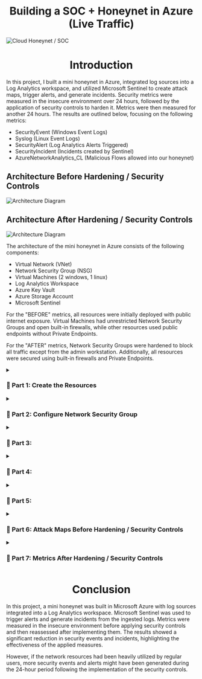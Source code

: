 <h1 align="center">Building a SOC + Honeynet in Azure (Live Traffic)</h1>

![Cloud Honeynet / SOC](https://github.com/user-attachments/assets/d1219c94-ab97-404e-b402-a7ad6a7c4605)

<h1 align="center">Introduction</h1>

In this project, I built a mini honeynet in Azure, integrated log sources into a Log Analytics workspace, and utilized Microsoft Sentinel to create attack maps, trigger alerts, and generate incidents. Security metrics were measured in the insecure environment over 24 hours, followed by the application of security controls to harden it. Metrics were then measured for another 24 hours. The results are outlined below, focusing on the following metrics:

- SecurityEvent (Windows Event Logs)
- Syslog (Linux Event Logs)
- SecurityAlert (Log Analytics Alerts Triggered)
- SecurityIncident (Incidents created by Sentinel)
- AzureNetworkAnalytics_CL (Malicious Flows allowed into our honeynet)

## Architecture Before Hardening / Security Controls

![Architecture Diagram](https://github.com/user-attachments/assets/76c260ab-2af8-4714-8900-6cb80032724e)

## Architecture After Hardening / Security Controls

![Architecture Diagram](https://github.com/user-attachments/assets/c7cd93ca-2f1b-4ad2-b4d4-85a3f608ffd6)

The architecture of the mini honeynet in Azure consists of the following components:

- Virtual Network (VNet)
- Network Security Group (NSG)
- Virtual Machines (2 windows, 1 linux)
- Log Analytics Workspace
- Azure Key Vault
- Azure Storage Account
- Microsoft Sentinel

For the "BEFORE" metrics, all resources were initially deployed with public internet exposure. Virtual Machines had unrestricted Network Security Groups and open built-in firewalls, while other resources used public endpoints without Private Endpoints. 

For the "AFTER" metrics, Network Security Groups were hardened to block all traffic except from the admin workstation. Additionally, all resources were secured using built-in firewalls and Private Endpoints.

<details>

<summary>

### 🎯 Part 1: Create the Resources

</summary>

<img width="800" alt="isolated" src="https://github.com/user-attachments/assets/c40eeb3a-6612-4179-bf38-428ca0c8c033">

<br>
<br>
<br>

<img width="800" alt="isolated" src="https://github.com/user-attachments/assets/16d7657b-79b4-4a0d-96fc-b6de19a6f066">

<br>
<br>
<br>

<img width="800" alt="isolated" src="https://github.com/user-attachments/assets/dc8c3ee8-38ff-4333-bec7-97c9d337e35c">

<br>
<br>
<br>

<img width="800" alt="isolated" src="https://github.com/user-attachments/assets/4a0a75b8-cc2b-4c8f-9149-2410e2a5bb1a">

</details>

<details>

<summary>

### 🎯 Part 2: Configure Network Security Group

</summary>

<img width="800" alt="isolated" src="https://github.com/user-attachments/assets/a3710dbc-51ea-42dd-99af-d12295e35d10">

<br>
<br>
<br>

<img width="800" alt="isolated" src="https://github.com/user-attachments/assets/60ada55d-bdf5-4987-96ec-06b0b95d8567">

<br>
<br>
<br>

<img width="800" alt="isolated" src="https://github.com/user-attachments/assets/d15e4666-17fc-48fc-91a8-0b878ea4142c">

<br>
<br>
<br>

<img width="800" alt="isolated" src="https://github.com/user-attachments/assets/6d7cbc7a-b32e-483f-aa27-6b404e41dd33">

<br>
<br>
<br>

<img width="800" alt="isolated" src="https://github.com/user-attachments/assets/247c0106-4884-4df2-a843-6146613393fe">

<br>
<br>
<br>

<img width="800" alt="isolated" src="https://github.com/user-attachments/assets/5bf17c39-4718-4503-8b6a-62262ba5e3ab">

</details>

<details>

<summary>

### 🎯 Part 3:

</summary>

<img width="800" alt="isolated" src="https://github.com/user-attachments/assets/1555bb32-d1e8-4a5e-b0aa-bd01e60d3483">

<br>
<br>
<br>

<img width="800" alt="isolated" src="https://github.com/user-attachments/assets/656ee0fb-8aa8-48c8-9576-4c768b77b810">

<br>
<br>
<br>

[SQL Server 2019 | Microsoft Evaluate Center](https://www.microsoft.com/en-us/evalcenter/download-sql-server-2019)

<img width="800" alt="isolated" src="https://github.com/user-attachments/assets/71f29cf0-3f20-48d5-9fcb-da93ee57b4e5">

<br>
<br>
<br>

<img width="800" alt="isolated" src="https://github.com/user-attachments/assets/8f248f3c-81b9-45db-aeb4-153c5443d1b1">

<br>
<br>
<br>

<img width="800" alt="isolated" src="https://github.com/user-attachments/assets/e941e1ed-b18f-4fb2-bb96-9ce7a35a8cd8">

<br>
<br>
<br>

<img width="800" alt="isolated" src="https://github.com/user-attachments/assets/28e36d43-ecad-4ea2-96c3-30542b4377e7">

<br>
<br>
<br>

<img width="800" alt="isolated" src="https://github.com/user-attachments/assets/692c581c-e416-476a-b695-fbde533d69f1">

<br>
<br>
<br>

[Microsoft SQL Server Management Studio (SSMS)](https://learn.microsoft.com/en-us/sql/ssms/download-sql-server-management-studio-ssms)

<img width="800" alt="isolated" src="https://github.com/user-attachments/assets/0cc5b46d-26d5-462d-b106-3e4709e28f4c">

<br>
<br>
<br>

[Write SQL Server Audit events to the Security log](https://learn.microsoft.com/en-us/sql/relational-databases/security/auditing/write-sql-server-audit-events-to-the-security-log?view=sql-server-ver16)

<img width="800" alt="isolated" src="https://github.com/user-attachments/assets/3b1ebd5c-c478-41e5-bcf8-3fc6aacd0131">

<br>
<br>
<br>

<img width="800" alt="isolated" src="https://github.com/user-attachments/assets/9191fe32-6f7d-407c-adf6-d142eec3b234">

<br>
<br>
<br>

<img width="800" alt="isolated" src="https://github.com/user-attachments/assets/adb22bcd-0762-43cb-9086-b71eae89b0bd">

<br>
<br>
<br>

<img width="800" alt="isolated" src="https://github.com/user-attachments/assets/0304a63b-fd56-4dfc-846a-e445dc37d882">

<br>
<br>
<br>

<img width="800" alt="isolated" src="https://github.com/user-attachments/assets/02fa2f7f-df85-4d29-8590-8e1afd978b5e">

<br>
<br>
<br>

<img width="800" alt="isolated" src="https://github.com/user-attachments/assets/eece8a88-2e0b-49d5-879e-d61ae5a72328">

<br>
<br>
<br>

<img width="800" alt="isolated" src="https://github.com/user-attachments/assets/c49c2692-c8ca-49c1-bf29-e861f0882833">

<br>
<br>
<br>

<img width="800" alt="isolated" src="https://github.com/user-attachments/assets/8295f7a1-5941-43b6-8134-d1add81b9c86">

</details>

<details>

<summary>

### 🎯 Part 4:

</summary>

<img width="800" alt="isolated" src="https://github.com/user-attachments/assets/8f84a869-0f4b-4086-92df-f67bd85ffc77">

<br>
<br>
<br>

<img width="800" alt="isolated" src="https://github.com/user-attachments/assets/4a1841c7-66d7-498e-bd58-21f2e81f9048">

<br>
<br>
<br>

<img width="800" alt="isolated" src="https://github.com/user-attachments/assets/0510951c-500a-4013-9547-3d3cd3748cab">

<br>
<br>
<br>

<img width="800" alt="isolated" src="https://github.com/user-attachments/assets/3f151cbd-229e-417a-8138-7b4fa9610dce">

<br>
<br>
<br>

<img width="800" alt="isolated" src="https://github.com/user-attachments/assets/facee424-f3bb-47c8-a379-679031d20fd1">

<br>
<br>
<br>

<img width="800" alt="isolated" src="https://github.com/user-attachments/assets/1e9e53a9-9e47-4b3d-863c-0531e49c2787">

<br>
<br>
<br>

<img width="800" alt="isolated" src="https://github.com/user-attachments/assets/1b45e566-81c5-412b-b01d-892cb317b066">

<br>
<br>
<br>

<img width="800" alt="isolated" src="https://github.com/user-attachments/assets/5d593dee-da9a-4bcf-a706-18cfb3631a07">

<br>
<br>
<br>

<img width="800" alt="isolated" src="https://github.com/user-attachments/assets/9d29e9aa-e1e8-4c8f-8a5b-6bf6c6bf370b">

<br>
<br>
<br>

<img width="800" alt="isolated" src="https://github.com/user-attachments/assets/b3539d95-4ce0-4f22-8cb9-7e492ef6c150">

</details>

<details>

<summary>

### 🎯 Part 5:

</summary>

<br>
<br>
<br>

<img width="800" alt="isolated" src="">

<br>
<br>
<br>

<img width="800" alt="isolated" src="">

<br>
<br>
<br>

<img width="800" alt="isolated" src="">

</details>

<details>

<summary>

### 🎯 Part 6: Attack Maps Before Hardening / Security Controls

</summary>

## Attack Maps Before Hardening / Security Controls
![NSG Allowed Inbound Malicious Flows](https://i.imgur.com/1qvswSX.png)<br>
![Linux Syslog Auth Failures](https://i.imgur.com/G1YgZt6.png)<br>
![Windows RDP/SMB Auth Failures](https://i.imgur.com/ESr9Dlv.png)<br>

## Metrics Before Hardening / Security Controls

The following table shows the metrics we measured in our insecure environment for 24 hours:
Start Time 2023-03-15 17:04:29
Stop Time 2023-03-16 17:04:29

| Metric                   | Count
| ------------------------ | -----
| SecurityEvent            | 19470
| Syslog                   | 3028
| SecurityAlert            | 10
| SecurityIncident         | 348
| AzureNetworkAnalytics_CL | 843

## Attack Maps Before Hardening / Security Controls

```All map queries actually returned no results due to no instances of malicious activity for the 24 hour period after hardening.```

</details>

<details>

<summary>

### 🎯 Part 7: Metrics After Hardening / Security Controls

</summary>

## Metrics After Hardening / Security Controls

The following table shows the metrics we measured in our environment for another 24 hours, but after we have applied security controls:
Start Time 2023-03-18 15:37
Stop Time	2023-03-19 15:37

| Metric                   | Count
| ------------------------ | -----
| SecurityEvent            | 8778
| Syslog                   | 25
| SecurityAlert            | 0
| SecurityIncident         | 0
| AzureNetworkAnalytics_CL | 0

</details>

<h1 align="center">Conclusion</h1>

In this project, a mini honeynet was built in Microsoft Azure with log sources integrated into a Log Analytics workspace. Microsoft Sentinel was used to trigger alerts and generate incidents from the ingested logs. Metrics were measured in the insecure environment before applying security controls and then reassessed after implementing them. The results showed a significant reduction in security events and incidents, highlighting the effectiveness of the applied measures.

However, if the network resources had been heavily utilized by regular users, more security events and alerts might have been generated during the 24-hour period following the implementation of the security controls.
